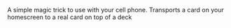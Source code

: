 A simple magic trick to use with your cell phone.  Transports a card on your homescreen to a real card on top of a deck
